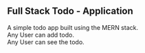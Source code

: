 ## Full Stack Todo - Application

A simple todo app built using the MERN stack. \
Any User can add todo.\
Any User can see the todo. 
